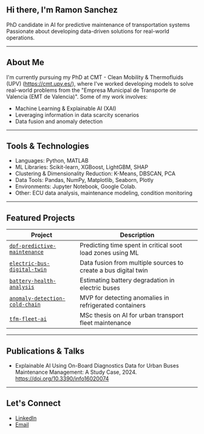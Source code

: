 ## Hi there, I'm Ramon Sanchez

PhD candidate in AI for predictive maintenance of transportation systems
Passionate about developing data-driven solutions for real-world operations.

___________________________________________________________________________________________

## About Me

I'm currently pursuing my PhD at CMT - Clean Mobility & Thermofluids (UPV) (https://cmt.upv.es/), where I've worked developing models to solve real-world problems from the "Empresa Municipal de Transporte de Valencia (EMT de Valencia)". Some of my work involves:

- Machine Learning & Explainable AI (XAI)
- Leveraging information in data scarcity scenarios
- Data fusion and anomaly detection  

___________________________________________________________________________________________

## Tools & Technologies

- Languages: Python, MATLAB  
- ML Libraries: Scikit-learn, XGBoost, LightGBM, SHAP  
- Clustering & Dimensionality Reduction: K-Means, DBSCAN, PCA
- Data Tools: Pandas, NumPy, Matplotlib, Seaborn, Plotly  
- Environments: Jupyter Notebook, Google Colab.  
- Other: ECU data analysis, maintenance modeling, condition monitoring

___________________________________________________________________________________________

## Featured Projects

| Project | Description |
|--------|-------------|
| [`dpf-predictive-maintenance`](https://github.com/your-user/dpf-predictive-maintenance) | Predicting time spent in critical soot load zones using ML |
| [`electric-bus-digital-twin`](https://github.com/your-user/electric-bus-digital-twin) | Data fusion from multiple sources to create a bus digital twin |
| [`battery-health-analysis`](https://github.com/your-user/battery-health-analysis) | Estimating battery degradation in electric buses |
| [`anomaly-detection-cold-chain`](https://github.com/your-user/anomaly-detection-cold-chain) | MVP for detecting anomalies in refrigerated containers |
| [`tfm-fleet-ai`](https://github.com/your-user/tfm-fleet-ai) | MSc thesis on AI for urban transport fleet maintenance |

___________________________________________________________________________________________

## Publications & Talks

- Explainable AI Using On-Board Diagnostics Data for Urban Buses Maintenance Management: A Study Case, 2024. https://doi.org/10.3390/info16020074  

___________________________________________________________________________________________

## Let's Connect

- [LinkedIn](https://www.linkedin.com/in/ramon-sanchez-ingmecanico/)
- [Email](resanmar@upv.edu.es)
